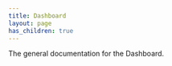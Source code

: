 ```yaml
---
title: Dashboard
layout: page
has_children: true
---
```


The general documentation for the Dashboard.

